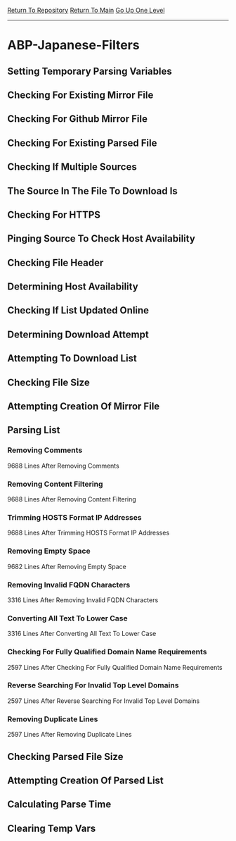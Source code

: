 [Return To Repository](https://github.com/deathbybandaid/piholeparser/)
[Return To Main](https://github.com/deathbybandaid/piholeparser/blob/master/RecentRunLogs/Mainlog.md)
[Go Up One Level](https://github.com/deathbybandaid/piholeparser/blob/master/RecentRunLogs/TopLevelScripts/30-Processing-External-Blacklists.md)
____________________________________
# ABP-Japanese-Filters
## Setting Temporary Parsing Variables
## Checking For Existing Mirror File
## Checking For Github Mirror File
## Checking For Existing Parsed File
## Checking If Multiple Sources
## The Source In The File To Download Is
## Checking For HTTPS
## Pinging Source To Check Host Availability
## Checking File Header
## Determining Host Availability
## Checking If List Updated Online
## Determining Download Attempt
## Attempting To Download List
## Checking File Size
## Attempting Creation Of Mirror File
## Parsing List
### Removing Comments
9688 Lines After Removing Comments
### Removing Content Filtering
9688 Lines After Removing Content Filtering
### Trimming HOSTS Format IP Addresses
9688 Lines After Trimming HOSTS Format IP Addresses
### Removing Empty Space
9682 Lines After Removing Empty Space
### Removing Invalid FQDN Characters
3316 Lines After Removing Invalid FQDN Characters
### Converting All Text To Lower Case
3316 Lines After Converting All Text To Lower Case
### Checking For Fully Qualified Domain Name Requirements
2597 Lines After Checking For Fully Qualified Domain Name Requirements
### Reverse Searching For Invalid Top Level Domains
2597 Lines After Reverse Searching For Invalid Top Level Domains
### Removing Duplicate Lines
2597 Lines After Removing Duplicate Lines
## Checking Parsed File Size
## Attempting Creation Of Parsed List
## Calculating Parse Time
## Clearing Temp Vars
